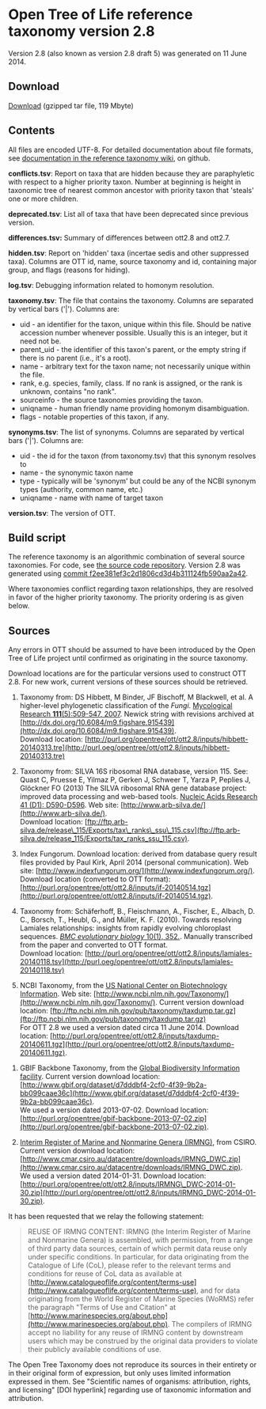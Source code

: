 # Open Tree of Life reference taxonomy version 2.8

Version 2.8 (also known as version 2.8 draft 5) was generated on 11 June 2014.

## Download

[Download](http://purl.org/ott/ott2.8/ott2.8.tgz) (gzipped tar file, 119 Mbyte) 

## Contents
All files are encoded UTF-8.  For detailed documentation about file formats, see [documentation in the reference taxonomy
wiki](https://github.com/OpenTreeOfLife/reference-taxonomy/wiki/Interim-taxonomy-file-format),
on github.

**conflicts.tsv**: Report on taxa that are hidden because they are paraphyletic with respect to a higher priority taxon.  Number at beginning is height in taxonomic tree of nearest common ancestor with priority taxon that 'steals' one or more children.

**deprecated.tsv**: List all of taxa that have been deprecated since previous version. 

**differences.tsv:** Summary of differences between ott2.8 and ott2.7.

**hidden.tsv**: Report on 'hidden' taxa (incertae sedis and other suppressed taxa). Columns are OTT id, name, source taxonomy and id, containing major group, and flags (reasons for hiding).

**log.tsv**: Debugging information related to homonym resolution.

**taxonomy.tsv**: The file that contains the taxonomy. Columns are separated by vertical bars ('|'). Columns are:

  * uid - an identifier for the taxon, unique within this file. Should be native accession number whenever possible. Usually this is an integer, but it need not be. 
  * parent_uid - the identifier of this taxon's parent, or the empty string if there is no parent (i.e., it's a root).
  * name - arbitrary text for the taxon name; not necessarily unique within the file.
  * rank, e.g. species, family, class. If no rank is assigned, or the rank is unknown, contains "no rank".
  * sourceinfo - the source taxonomies providing the taxon.
  * uniqname - human friendly name providing homonym disambiguation.
  * flags - notable properties of this taxon, if any.

**synonyms.tsv**: The list of synonyms. Columns are separated by vertical bars ('|'). Columns are:

* uid - the id for the taxon (from taxonomy.tsv) that this synonym resolves to
* name - the synonymic taxon name
* type - typically will be 'synonym' but could be any of the NCBI synonym types (authority, common name, etc.)
* uniqname - name with name of target taxon

**version.tsv**: The version of OTT.

## Build script

The reference taxonomy is an algorithmic combination of several
source taxonomies.  For code,
see <a href="https://github.com/OpenTreeOfLife/reference-taxonomy">the
source code repository</a>.
Version 2.8 was generated using 
[commit f2ee381ef3c2d1806cd3d4b311124fb590aa2a42](https://github.com/OpenTreeOfLife/reference-taxonomy/commit/f2ee381ef3c2d1806cd3d4b311124fb590aa2a42).

Where taxonomies conflict regarding taxon relationships, they are
resolved in favor of the higher priority taxonomy.  The priority
ordering is as given below.

## Sources

Any errors in OTT
should be assumed to have been introduced by the Open Tree of Life 
project until confirmed as originating in the source taxonomy.

Download locations are for the particular versions used to construct
OTT 2.8.  For new work, current versions of these sources should be
retrieved.

1.  Taxonomy from: 
    DS Hibbett, M Binder, JF Bischoff, M Blackwell, et al. 
    A higher-level phylogenetic classification of the <i>Fungi</i>.
    [Mycological Research</i> <b>111</b>(5):509-547, 2007](http://dx.doi.org/10.1016/j.mycres.2007.03.004).
    Newick string with revisions
    archived at [http://dx.doi.org/10.6084/m9.figshare.915439](http://dx.doi.org/10.6084/m9.figshare.915439).
    <br />
    Download location: [http://purl.org/opentree/ott/ott2.8/inputs/hibbett-20140313.tre](http://purl.oeg/opentree/ott/ott2.8/inputs/hibbett-20140313.tre)

1.  Taxonomy from: SILVA 16S ribosomal RNA database, version 115.
    See: Quast C, Pruesse E, Yilmaz P, Gerken J, Schweer T, Yarza P, Peplies J,
    Gl&ouml;ckner FO (2013) The SILVA ribosomal RNA gene database project:
    improved data processing and web-based tools. 
    [Nucleic Acids Research</i> 41 (D1): D590-D596](http://dx.doi.org/10.1093/nar/gks1219).
    Web site: [http://www.arb-silva.de/](http://www.arb-silva.de/).
    <br />
    Download location: [ftp://ftp.arb-silva.de/release\_115/Exports/tax\_ranks\_ssu\_115.csv](ftp://ftp.arb-silva.de/release_115/Exports/tax_ranks_ssu_115.csv).

1.  Index Fungorum.
    Download location: derived from database query result files provided by Paul
    Kirk, April 2014 (personal communication).
    Web site: [http://www.indexfungorum.org/](http://www.indexfungorum.org/).
    <br />
    Download location (converted to OTT format): [http://purl.org/opentree/ott/ott2.8/inputs/if-20140514.tgz](http://purl.org/opentree/ott/ott2.8/inputs/if-20140514.tgz).

1.  Taxonomy from:
    Sch&auml;ferhoff, B., Fleischmann, A., Fischer, E., Albach, D. C., Borsch,
    T., Heubl, G., and M&uuml;ller, K. F. (2010). Towards resolving Lamiales
    relationships: insights from rapidly evolving chloroplast
    sequences. 
    [<i>BMC evolutionary biology</i> 10(1), 352.](http://dx.doi.org/10.1186/1471-2148-10-352).
    Manually transcribed from the paper and converted to OTT format.
    <br />
    Download location: [http://purl.org/opentree/ott/ott2.8/inputs/lamiales-20140118.tsv](http://purl.oeg/opentree/ott/ott2.8/inputs/lamiales-20140118.tsv)

1.  NCBI Taxonomy, from the 
    [US National Center on Biotechnology Information](http://www.ncbi.nlm.nih.gov/).
    Web site: [http://www.ncbi.nlm.nih.gov/Taxonomy/](http://www.ncbi.nlm.nih.gov/Taxonomy/).
    Current version download location:
    [ftp://ftp.ncbi.nlm.nih.gov/pub/taxonomy/taxdump.tar.gz](ftp://ftp.ncbi.nlm.nih.gov/pub/taxonomy/taxdump.tar.gz)
    <br />
    For OTT 2.8 we used a version dated circa 11 June 2014.
    Download location: [http://purl.org/opentree/ott/ott2.8/inputs/taxdump-20140611.tgz](http://purl.org/opentree/ott/ott2.8/inputs/taxdump-20140611.tgz).
  </li>

1.  GBIF Backbone Taxonomy, from the 
    [Global Biodiversity Information facility](http://www.gbif.org/).
    Current version download location: 
    [http://www.gbif.org/dataset/d7dddbf4-2cf0-4f39-9b2a-bb099caae36c](http://www.gbif.org/dataset/d7dddbf4-2cf0-4f39-9b2a-bb099caae36c).
    <br />
    We used a version dated 2013-07-02.
    Download location: [http://purl.org/opentree/gbif-backbone-2013-07-02.zip](http://purl.org/opentree/gbif-backbone-2013-07-02.zip).

1.  [Interim Register of Marine and Nonmarine Genera (IRMNG)](http://www.obis.org.au/irmng/), from CSIRO.
    Current version download location:
    [http://www.cmar.csiro.au/datacentre/downloads/IRMNG_DWC.zip](http://www.cmar.csiro.au/datacentre/downloads/IRMNG_DWC.zip).
    <br />
    We used a version dated 2014-01-31.  Download location:
    [http://purl.org/opentree/ott/ott2.8/inputs/IRMNG\_DWC-2014-01-30.zip](http://purl.org/opentree/ott/ott2.8/inputs/IRMNG_DWC-2014-01-30.zip).
 
It has been requested that we relay the following statement:

> REUSE OF IRMNG CONTENT:
> IRMNG (the Interim Register of Marine and Nonmarine Genera) is assembled, with permission, from a range of third party data sources, certain of which permit data reuse only under specific conditions. In particular, for data originating from the Catalogue of Life (CoL), please refer to the relevant terms and conditions for reuse of CoL data as available at [http://www.catalogueoflife.org/content/terms-use](http://www.catalogueoflife.org/content/terms-use), and for data originating from the World Register of Marine Species (WoRMS) refer the paragraph "Terms of Use and Citation" at [http://www.marinespecies.org/about.php](http://www.marinespecies.org/about.php). The compilers of IRMNG accept no liability for any reuse of IRMNG content by downstream users which may be construed by the original data providers to violate their publicly available conditions of use.

The Open Tree Taxonomy does not reproduce its sources in their
entirety or in their original form of expression, but only uses
limited information expressed in them. See "Scientific names of
organisms: attribution, rights, and licensing" [DOI hyperlink]
regarding use of taxonomic information and attribution.
